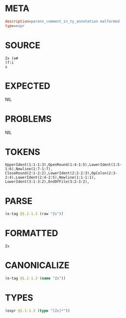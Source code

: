 # META
~~~ini
description=parens_comment_in_ty_annotation malformed
type=expr
~~~
# SOURCE
~~~roc
Zx (e#
)f:i
s
~~~
# EXPECTED
NIL
# PROBLEMS
NIL
# TOKENS
~~~zig
UpperIdent(1:1-1:3),OpenRound(1:4-1:5),LowerIdent(1:5-1:6),Newline(1:7-1:7),
CloseRound(2:1-2:2),LowerIdent(2:2-2:3),OpColon(2:3-2:4),LowerIdent(2:4-2:5),Newline(1:1-1:1),
LowerIdent(3:1-3:2),EndOfFile(3:2-3:2),
~~~
# PARSE
~~~clojure
(e-tag @1.1-1.3 (raw "Zx"))
~~~
# FORMATTED
~~~roc
Zx
~~~
# CANONICALIZE
~~~clojure
(e-tag @1.1-1.3 (name "Zx"))
~~~
# TYPES
~~~clojure
(expr @1.1-1.3 (type "[Zx]*"))
~~~
